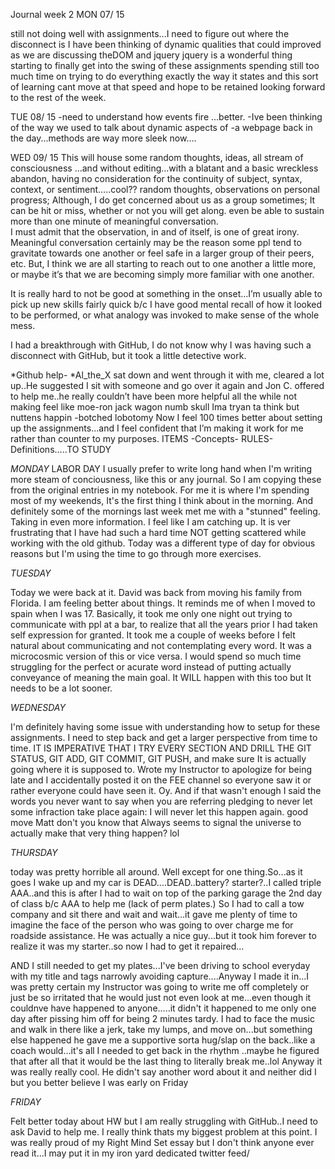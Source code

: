 Journal week 2 
MON 07/ 15
           
still not doing well with assignments...I need to figure out where the disconnect is
I have been thinking of dynamic qualities that could improved as we are discussing theDOM  and jquery
jquery is a wonderful thing
starting to finally get into the swing of these assignments
spending still too much time on trying to do everything exactly the way it states
and this sort of learning cant move at that speed and hope to be retained 
looking forward to the rest of the week. 


TUE 08/ 15
-need to understand how events fire ...better.
-Ive been thinking of the way we used to talk about dynamic aspects of 
-a webpage back in the day...methods are way more sleek now….

WED 09/ 15
This will house some random thoughts, ideas, 
all stream of consciousness 
...and without editing...with a blatant and a basic
wreckless abandon, having no consideration 
for the continuity of subject, syntax, context,
or sentiment…..cool??
random thoughts, observations on personal progress; 
Although, I do get concerned about us as a group sometimes;
It can be hit or miss, whether or not you will get along.
even be able to sustain more than one minute of meaningful conversation.  
I must admit that the observation, in and of itself, is one of great irony.  
Meaningful conversation certainly may be the reason some ppl tend to gravitate towards one another or feel safe in a larger group of their peers, etc. But, I think we are all starting to reach out to one another a little more, or maybe it’s that we are becoming simply more familiar with one another.


It is really hard to not be good at something in the onset...I’m usually able to pick up new skills fairly quick b/c I have good mental recall of how it looked to be performed, or what analogy was invoked to make sense of the whole mess.
 
I had a breakthrough with GitHub, I do not know why I was having such a disconnect with GitHub, but it took a little detective work.

*Github help-
*Al_the_X sat down and went through it with me, cleared a lot up..He suggested I sit with someone and go over it again and Jon C. offered to help me..he really couldn’t have been more
helpful all the while not making feel like moe-ron jack wagon numb skull Ima tryan ta think but nuttens happin -botched lobotomy
Now I feel 100 times better about setting up the assignments...and I feel confident that I’m making it work for me rather than counter to my purposes.
ITEMS -Concepts- RULES- Definitions…..TO STUDY


 *MONDAY*
LABOR DAY
I usually prefer to write long hand when I'm writing more steam of conciousness, like this or any journal.
So I am copying these from the original entries in my notebook.
For me it is where I'm spending most of my weekends, It's the first thing I think about in the morning. And 
definitely some of the mornings last week met me with a "stunned" feeling. 
Taking in even more information. I feel like I am catching up. It is ver frustrating that I have had such a hard time NOT getting scattered while working with the old github. Today was a different type of day for obvious reasons but I'm using the time to go through more exercises.

*TUESDAY*


Today we were back at it. David was back from moving his family from Florida.
I am feeling better about things. It reminds me of when I moved to spain when I was 17.
Basically, it took me only one night out trying to communicate with ppl at a bar, to realize that all the years prior
I had taken self expression for granted. It took me a couple of weeks before I felt natural about communicating and not contemplating every word. It was a microcosmic version of this or vice versa. I would spend so much time struggling for the perfect or acurate word instead of putting actually conveyance of meaning the main goal.
It WILL happen with this too but It needs to be a lot sooner.


*WEDNESDAY*

I'm definitely having some issue with understanding how to setup for these assignments. I need to step back and get
a larger perspective from time to time.
IT IS IMPERATIVE THAT I TRY EVERY SECTION AND DRILL THE GIT STATUS, GIT ADD, GIT COMMIT, GIT PUSH, and make sure
It is actually going where it is supposed to.
Wrote my Instructor to apologize for being late and I accidentally posted it on the FEE channel so everyone saw it or rather everyone could have seen it. Oy. And if that wasn't enough I said the words you never want to say when you are referring pledging to never let some infraction take place again: I will never let this happen again. good move Matt don't you know that Always seems to signal the universe to actually make that very thing happen? lol

*THURSDAY*

today was pretty horrible all around. Well except for one thing.So...as it goes I wake up and my car is DEAD....DEAD..battery? starter?..I called triple AAA..and this is after I had to wait on top of the parking garage the 2nd day of class b/c AAA to help me (lack of perm plates.)  So I had to call a tow company and sit there and wait and wait...it gave me plenty of time to imagine the face of the person who was going to over charge me for roadside assistance. He was actually a nice guy...but it took him forever to realize it was my starter..so now I had to get it repaired...

AND I still needed to get my plates...I've been driving to school everyday with my title and tags narrowly avoiding capture....Anyway I made it in...I was pretty certain my Instructor was going to write me off completely or just be so irritated that he would just not even look at me...even though it couldnve have happened to anyone.....it didn't it happened to me only one day after pissing him off for being 2 minutes tardy.
I had to face the music and walk in there like a jerk, take my lumps, and move on...but something else happened
he gave me a supportive sorta hug/slap on the back..like a coach would...it's all I needed to get back in the rhythm ..maybe he figured that after all that it would be the last thing to literally break me..lol
Anyway it was really really cool.
He didn't say another word about it and neither did I but you better  believe I was early on Friday


*FRIDAY*

Felt better today about HW but I am really struggling with GitHub..I need to ask David to help me.
I really think thats my biggest problem at this point.
I was really proud of my Right Mind Set essay but I don't think anyone ever read it...I may put it in my iron yard dedicated twitter feed/


